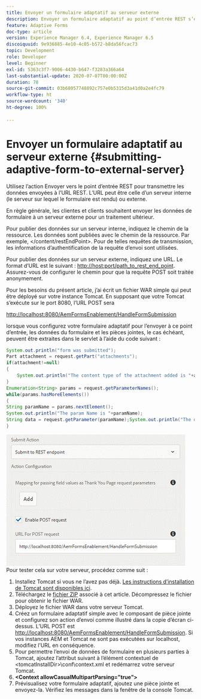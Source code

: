 ```yaml
---
title: Envoyer un formulaire adaptatif au serveur externe
description: Envoyer un formulaire adaptatif au point d’entrée REST s’exécutant sur un serveur externe
feature: Adaptive Forms
doc-type: article
version: Experience Manager 6.4, Experience Manager 6.5
discoiquuid: 9e936885-4e10-4c05-b572-b8da56fcac73
topic: Development
role: Developer
level: Beginner
exl-id: 5363c3f7-9006-4430-b647-f3283a366a64
last-substantial-update: 2020-07-07T00:00:00Z
duration: 78
source-git-commit: 03b68057748892c757e0b5315d3a41d0a2e4fc79
workflow-type: ht
source-wordcount: '340'
ht-degree: 100%

---
```


# Envoyer un formulaire adaptatif au serveur externe {#submitting-adaptive-form-to-external-server}

Utilisez l’action Envoyer vers le point d’entrée REST pour transmettre les données envoyées à l’URL REST. L’URL peut être celle d’un serveur interne (le serveur sur lequel le formulaire est rendu) ou externe.

En règle générale, les clientes et clients souhaitent envoyer les données de formulaire à un serveur externe pour un traitement ultérieur.

Pour publier des données sur un serveur interne, indiquez le chemin de la ressource. Les données sont publiées avec le chemin de la ressource. Par exemple, &lt;/content/restEndPoint>. Pour de telles requêtes de transmission, les informations d’authentification de la requête d’envoi sont utilisées.

Pour publier des données sur un serveur externe, indiquez une URL. Le format d’URL est le suivant : <http://host:port/path_to_rest_end_point>. Assurez-vous de configurer le chemin pour que la requête POST soit traitée anonymement.

Pour les besoins du présent article, j’ai écrit un fichier WAR simple qui peut être déployé sur votre instance Tomcat. En supposant que votre Tomcat s’exécute sur le port 8080, l’URL POST sera

<http://localhost:8080/AemFormsEnablement/HandleFormSubmission>

lorsque vous configurez votre formulaire adaptatif pour l’envoyer à ce point d’entrée, les données du formulaire et les pièces jointes, le cas échéant, peuvent être extraites dans le servlet à l’aide du code suivant :

```java
System.out.println("form was submitted");
Part attachment = request.getPart("attachments");
if(attachment!=null)
{
    System.out.println("The content type of the attachment added is "+attachment.getContentType());
}
Enumeration<String> params = request.getParameterNames();
while(params.hasMoreElements())
{
String paramName = params.nextElement();
System.out.println("The param Name is "+paramName);
String data = request.getParameter(paramName);System.out.println("The data  is "+data);
}
```

![formsubmission](assets/formsubmission.gif)
Pour tester cela sur votre serveur, procédez comme suit :

1. Installez Tomcat si vous ne l’avez pas déjà. [Les instructions d’installation de Tomcat sont disponibles ici](https://experienceleague.adobe.com/docs/experience-manager-learn/forms/ic-print-channel-tutorial/set-up-tomcat.html?lang=fr).
1. Téléchargez le [fichier ZIP](assets/aemformsenablement.zip) associé à cet article. Décompressez le fichier pour obtenir le fichier WAR.
1. Déployez le fichier WAR dans votre serveur Tomcat.
1. Créez un formulaire adaptatif simple avec le composant de pièce jointe et configurez son action d’envoi comme illustré dans la copie d’écran ci-dessus. L’URL POST est <http://localhost:8080/AemFormsEnablement/HandleFormSubmission>. Si vos instances AEM et Tomcat ne sont pas exécutées sur localhost, modifiez l’URL en conséquence.
1. Pour permettre l’envoi de données de formulaire en plusieurs parties à Tomcat, ajoutez l’attribut suivant à l’élément contextuel de &lt;tomcatInstallDir>\conf\context.xml et redémarrez votre serveur Tomcat.
1. **&lt;Context allowCasualMultipartParsing=&quot;true&quot;>**
1. Prévisualisez votre formulaire adaptatif, ajoutez une pièce jointe et envoyez-la. Vérifiez les messages dans la fenêtre de la console Tomcat.
